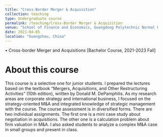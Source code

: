 ```yaml
---
title: "Cross-Border Merger & Acquisition"
collection: teaching
type: Undergraduate course
permalink: /teaching/Cross-Border Merger & Acquisition
venue: "School of Finance and Economics, Guangdong Polytechnic Normal University"
date: 2021-04-05
location: "Guangzhou, China"
---
```

•	Cross-border Merger and Acquisitions [Bachelor Course, 2021-2023 Fall]

About this course
======
This course is a selective one for junior students. I prepared the lectures based on the textbook “Mergers, Acquisitions, and Other Restructuring Activities” (10th edition), written by Donald M. DePamphilis. As my research areas are corporate strategy and international business, I focused on the strategy-oriented M&A and integrated knowledge of strategic management with the course. The course assessment is in diversified forms. There are two individual assignments. The first one is a mini case study about negotiation in acquisitions. The other one is a calculation problem about firm valuation in M&A. I also asked students to analyze a complex M&A case in small groups and present in class.  

